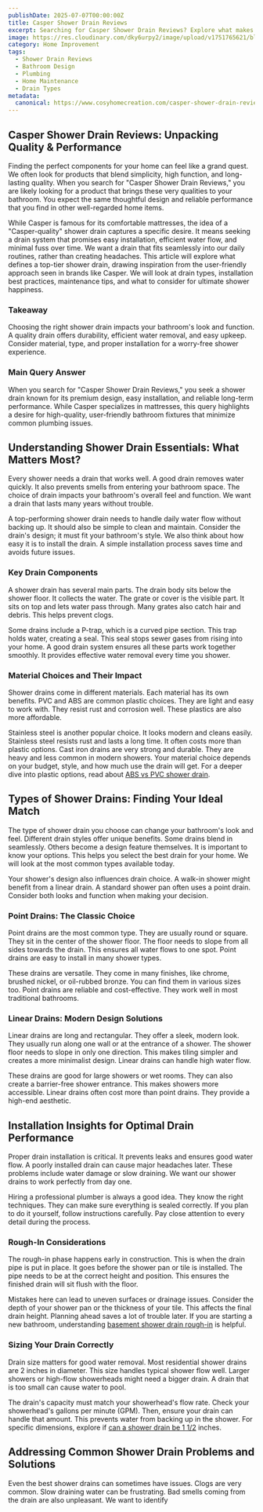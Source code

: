 ```yaml
---
publishDate: 2025-07-07T00:00:00Z
title: Casper Shower Drain Reviews
excerpt: Searching for Casper Shower Drain Reviews? Explore what makes a premium shower drain stand out, from design to durability, and find top features.
image: https://res.cloudinary.com/dky6urpy2/image/upload/v1751765621/blog_image_1751765620_wxzpdo.webp
category: Home Improvement
tags:
  - Shower Drain Reviews
  - Bathroom Design
  - Plumbing
  - Home Maintenance
  - Drain Types
metadata:
  canonical: https://www.cosyhomecreation.com/casper-shower-drain-reviews
---
```


## Casper Shower Drain Reviews: Unpacking Quality & Performance

Finding the perfect components for your home can feel like a grand quest. We often look for products that blend simplicity, high function, and long-lasting quality. When you search for "Casper Shower Drain Reviews," you are likely looking for a product that brings these very qualities to your bathroom. You expect the same thoughtful design and reliable performance that you find in other well-regarded home items.

While Casper is famous for its comfortable mattresses, the idea of a "Casper-quality" shower drain captures a specific desire. It means seeking a drain system that promises easy installation, efficient water flow, and minimal fuss over time. We want a drain that fits seamlessly into our daily routines, rather than creating headaches. This article will explore what defines a top-tier shower drain, drawing inspiration from the user-friendly approach seen in brands like Casper. We will look at drain types, installation best practices, maintenance tips, and what to consider for ultimate shower happiness.

### Takeaway

Choosing the right shower drain impacts your bathroom's look and function. A quality drain offers durability, efficient water removal, and easy upkeep. Consider material, type, and proper installation for a worry-free shower experience.

### Main Query Answer

When you search for "Casper Shower Drain Reviews," you seek a shower drain known for its premium design, easy installation, and reliable long-term performance. While Casper specializes in mattresses, this query highlights a desire for high-quality, user-friendly bathroom fixtures that minimize common plumbing issues.

## Understanding Shower Drain Essentials: What Matters Most?

Every shower needs a drain that works well. A good drain removes water quickly. It also prevents smells from entering your bathroom space. The choice of drain impacts your bathroom's overall feel and function. We want a drain that lasts many years without trouble.

A top-performing shower drain needs to handle daily water flow without backing up. It should also be simple to clean and maintain. Consider the drain's design; it must fit your bathroom's style. We also think about how easy it is to install the drain. A simple installation process saves time and avoids future issues.

### Key Drain Components

A shower drain has several main parts. The drain body sits below the shower floor. It collects the water. The grate or cover is the visible part. It sits on top and lets water pass through. Many grates also catch hair and debris. This helps prevent clogs.

Some drains include a P-trap, which is a curved pipe section. This trap holds water, creating a seal. This seal stops sewer gases from rising into your home. A good drain system ensures all these parts work together smoothly. It provides effective water removal every time you shower.

### Material Choices and Their Impact

Shower drains come in different materials. Each material has its own benefits. PVC and ABS are common plastic choices. They are light and easy to work with. They resist rust and corrosion well. These plastics are also more affordable.

Stainless steel is another popular choice. It looks modern and cleans easily. Stainless steel resists rust and lasts a long time. It often costs more than plastic options. Cast iron drains are very strong and durable. They are heavy and less common in modern showers. Your material choice depends on your budget, style, and how much use the drain will get. For a deeper dive into plastic options, read about [ABS vs PVC shower drain](https://cosyhomecreation.com/abs-vs-pvc-shower-drain).

## Types of Shower Drains: Finding Your Ideal Match

The type of shower drain you choose can change your bathroom's look and feel. Different drain styles offer unique benefits. Some drains blend in seamlessly. Others become a design feature themselves. It is important to know your options. This helps you select the best drain for your home. We will look at the most common types available today.

Your shower's design also influences drain choice. A walk-in shower might benefit from a linear drain. A standard shower pan often uses a point drain. Consider both looks and function when making your decision.

### Point Drains: The Classic Choice

Point drains are the most common type. They are usually round or square. They sit in the center of the shower floor. The floor needs to slope from all sides towards the drain. This ensures all water flows to one spot. Point drains are easy to install in many shower types.

These drains are versatile. They come in many finishes, like chrome, brushed nickel, or oil-rubbed bronze. You can find them in various sizes too. Point drains are reliable and cost-effective. They work well in most traditional bathrooms.

### Linear Drains: Modern Design Solutions

Linear drains are long and rectangular. They offer a sleek, modern look. They usually run along one wall or at the entrance of a shower. The shower floor needs to slope in only one direction. This makes tiling simpler and creates a more minimalist design. Linear drains can handle high water flow.

These drains are good for large showers or wet rooms. They can also create a barrier-free shower entrance. This makes showers more accessible. Linear drains often cost more than point drains. They provide a high-end aesthetic.

## Installation Insights for Optimal Drain Performance

Proper drain installation is critical. It prevents leaks and ensures good water flow. A poorly installed drain can cause major headaches later. These problems include water damage or slow draining. We want our shower drains to work perfectly from day one.

Hiring a professional plumber is always a good idea. They know the right techniques. They can make sure everything is sealed correctly. If you plan to do it yourself, follow instructions carefully. Pay close attention to every detail during the process.

### Rough-In Considerations

The rough-in phase happens early in construction. This is when the drain pipe is put in place. It goes before the shower pan or tile is installed. The pipe needs to be at the correct height and position. This ensures the finished drain will sit flush with the floor.

Mistakes here can lead to uneven surfaces or drainage issues. Consider the depth of your shower pan or the thickness of your tile. This affects the final drain height. Planning ahead saves a lot of trouble later. If you are starting a new bathroom, understanding [basement shower drain rough-in](https://cosyhomecreation.com/basement-shower-drain-rough-in) is helpful.

### Sizing Your Drain Correctly

Drain size matters for good water removal. Most residential shower drains are 2 inches in diameter. This size handles typical shower flow well. Larger showers or high-flow showerheads might need a bigger drain. A drain that is too small can cause water to pool.

The drain's capacity must match your showerhead's flow rate. Check your showerhead's gallons per minute (GPM). Then, ensure your drain can handle that amount. This prevents water from backing up in the shower. For specific dimensions, explore if [can a shower drain be 1 1/2](https://cosyhomecreation.com/can-a-shower-drain-be-1-12) inches.

## Addressing Common Shower Drain Problems and Solutions

Even the best shower drains can sometimes have issues. Clogs are very common. Slow draining water can be frustrating. Bad smells coming from the drain are also unpleasant. We want to identify